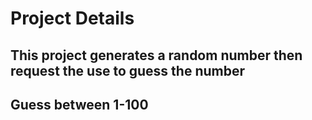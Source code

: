 # Project Details

## This project generates a random number then request the use to guess the number 

## Guess between 1-100
